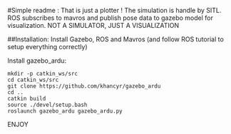 #Simple readme :
That is just a plotter ! The simulation is handle by SITL.
ROS subscribes to mavros and publish pose data to gazebo model for visualization.
NOT A SIMULATOR, JUST A VISUALIZATION

##Installation:
Install Gazebo, ROS and Mavros (and follow ROS tutorial to setup everything correctly)  

Install gazebo_ardu:  
````
mkdir -p catkin_ws/src
cd catkin_ws/src 
git clone https://github.com/khancyr/gazebo_ardu 
cd .. 
catkin build 
source ./devel/setup.bash
roslaunch gazebo_ardu gazebo_ardu.py
````

ENJOY
